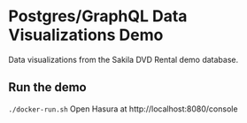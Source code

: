 # Postgres/GraphQL Data Visualizations Demo

Data visualizations from the Sakila DVD Rental demo database.

## Run the demo

`./docker-run.sh`
Open Hasura at http://localhost:8080/console